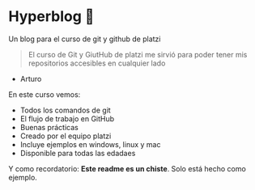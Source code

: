 # Hyperblog  💚
Un blog para el curso de git y github de platzi
> El curso de Git y GiutHub de platzi me sirvió para poder tener mis repositorios accesibles en cualquier lado
- Arturo

En este curso vemos:
* Todos los comandos de git
* El flujo de trabajo en GitHub
* Buenas prácticas
* Creado por el equipo platzi
* Incluye ejemplos en windows, linux y mac
* Disponible para todas las edadaes

Y como recordatorio: **Este readme es un chiste**. Solo está hecho como ejemplo.